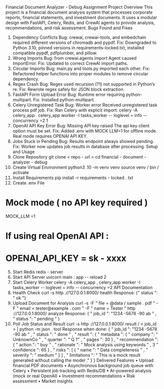 Financial Document Analyzer - Debug Assignment
Project Overview
This project is a financial document analysis system that processes corporate reports,
financial statements, and investment documents. It uses a modular design with FastAPI,
Celery, Redis, and CrewAI agents to provide analysis, recommendations, and risk assessment.
Bugs Found and Fixes
1. Dependency Conflicts
Bug: crewai, crewai-tools, and embedchain required different versions of chromadb
and pypdf.
Fix: Downgraded to Python 3.10, pinned versions in requirements-locked.txt,
installed compatible pypdf, pdfplumber, and pillow.
2. Wrong Imports
Bug: from crewai.agents import Agent caused ImportError.
Fix: Updated to correct CrewAI import paths.
3. Circular Imports
Bug: main.py and tools.py imported each other.
Fix: Refactored helper functions into proper modules to remove circular dependency.
4. Regex Crash
Bug: Regex used recursion (?1) not supported in Python’s re.
Fix: Rewrote regex safely for JSON block extraction.
5. FastAPI Form Upload Error
Bug: Runtime error requiring python-multipart.
Fix: Installed python-multipart.
6. Celery Unregistered Task
Bug: Worker error Received unregistered task process pdf job.
Fix: Ran Celery with explicit import:
celery -A celery_app . celery_app worker -I tasks_worker --
loglevel = info -- concurrency =2
1
7. OpenAI API Key Error
Bug: Missing API key raised The api key client option must be set.
Fix: Added .env with MOCK LLM=1 for offline mode. Real mode requires OPENAI API KEY.
8. Jobs Stuck in Pending
Bug: Results endpoint always showed pending.
Fix: Worker now updates job results in database after processing.
Setup and Usage
1. Clone Repository
git clone < repo - url >
cd financial - document - analyzer - debug
2. Create Virtual Environment
python3 .10 -m venv venv
source venv / bin / activate
3. Install Requirements
pip install -r requirements - locked . txt
4. Create .env File
# Mock mode ( no API key required )
MOCK_LLM =1
# If using real OpenAI API :
# OPENAI_API_KEY = sk - xxxx
5. Start Redis
redis - server
6. Start API Server
uvicorn main : app -- reload
2
7. Start Celery Worker
celery -A celery_app . celery_app worker -I tasks_worker -- loglevel =
info -- concurrency =2
API Documentation
1. Health Check
curl -s http ://127.0.0.1:8000/ health
Response:
{" status ": " ok "}
2. Upload Document for Analysis
curl -s -F " file = @data / sample . pdf " -F " email = tester@example . com " -F
" name = Tester " http ://127.0.0.1:8000/ analyze
Response:
{
" job_id ": "1234 -5678 -90 ab " ,
" status ": " pending "
}
3. Poll Job Status and Result
curl -s http ://127.0.0.1:8000/ result / < job_id > | python -m json . tool
Response when done:
{
" job_id ": "1234 -5678 -90 ab " ,
" status ": " done " ,
" result ": {
" metadata ": {
" company ": " UnknownCo " ,
" quarter ": " Q ?" ,
" pages ": 30
} ,
" recommendation ": {
" action ": " buy " ,
" rationale ": " Mock analysis using keywords " ,
3
" confidence ": 65
} ,
" risks ": [
{
" name ": " Data completeness " ,
" severity ": " medium "
}
] ,
" limitations ": " This is a mock result generated without calling
the model ."
}
}
Delivered Features
• Upload financial PDF documents
• Asynchronous background job queue with Celery
• Persistent job tracking with Redis/DB
• AI-powered analysis (mock or real OpenAI)
• Investment recommendations
• Risk assessment
• Market insights
